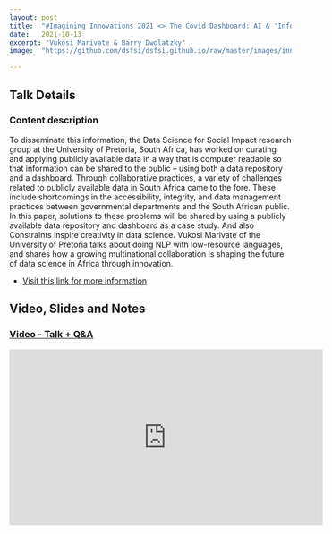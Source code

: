 ```yaml
---
layout: post
title:  "#Imagining Innovations 2021 <> The Covid Dashboard: AI & 'Information' in Pandemic times"
date:   2021-10-13
excerpt: "Vukosi Marivate & Barry Dwolatzky"
image:  "https://github.com/dsfsi/dsfsi.github.io/raw/master/images/innovations.png"

---
```


## Talk Details

### Content description

To disseminate this information, the Data Science for Social Impact research group at the University of Pretoria, South Africa, has worked on curating and applying publicly available data in a way that is computer readable so that information can be shared to the public – using both a data repository and a dashboard. Through collaborative practices, a variety of challenges related to publicly available data in South Africa came to the fore. These include shortcomings in the accessibility, integrity, and data management practices between governmental departments and the South African public. In this paper, solutions to these problems will be shared by using a publicly available data repository and dashboard as a case study.  And also  Constraints inspire creativity in data science. Vukosi Marivate of the University of Pretoria talks about doing NLP with low-resource languages, and shares how a growing multinational collaboration is shaping the future of data science in Africa through innovation.
* [Visit this link for more information](https://www.wits.ac.za/witswethu/)
## Video, Slides and Notes

    
### [Video - Talk + Q&A](https://www.youtube.com/watch?v=mG6I7aBYomg)
<iframe width="560" height="315" src="https://www.youtube.com/embed/mG6I7aBYomg" title="YouTube video player" frameborder="0" allow="accelerometer; autoplay; clipboard-write; encrypted-media; gyroscope; picture-in-picture" allowfullscreen></iframe>

